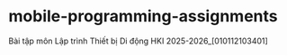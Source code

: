 # mobile-programming-assignments
Bài tập môn Lập trình Thiết bị Di động HKI 2025-2026_[010112103401]
